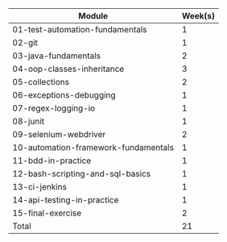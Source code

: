 | Module  | Week(s) |
| ------------- | ------------- |
|01-test-automation-fundamentals|	1|
|02-git	|1|
|03-java-fundamentals|	2|
|04-oop-classes-inheritance|	3|
|05-collections|	2|
|06-exceptions-debugging|	1|
|07-regex-logging-io|	1|
|08-junit|	1|
|09-selenium-webdriver|	2|
|10-automation-framework-fundamentals|	1|
|11-bdd-in-practice	|1|
|12-bash-scripting-and-sql-basics|	1|
|13-ci-jenkins|	1|
|14-api-testing-in-practice|	1|
|15-final-exercise|	2|
|Total|21|